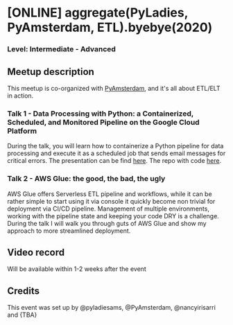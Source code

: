
# [ONLINE] aggregate(PyLadies, PyAmsterdam, ETL).byebye(2020)
### Level: Intermediate - Advanced

## Meetup description
This meetup is co-organized with [PyAmsterdam](https://py.amsterdam/), and it's all about ETL/ELT in action.

### Talk 1 - Data Processing with Python: a Containerized, Scheduled, and Monitored Pipeline on the Google Cloud Platform

During the talk, you will learn how to containerize a Python pipeline for data processing and execute it as a scheduled job that sends email messages for critical errors. The presentation can be find [here](https://github.com/pyladiesams/ETL-intermediate-dec2020/blob/master/presentations/pyladies-amsterdam-etl-slides.pdf). The repo with code [here](https://github.com/nancyirisarri/pyladies-amsterdam-etl).

### Talk 2 - AWS Glue: the good, the bad, the ugly

AWS Glue offers Serverless ETL pipeline and workflows, while it can be rather simple to start using it via console it quickly become non trivial for deployment via CI/CD pipeline. Management of multiple environments, working with the pipeline state and keeping your code DRY is a challenge. During the talk I will walk you through guts of AWS Glue and show my approach to more streamlined deployment.

## Video record
Will be available within 1-2 weeks after the event

## Credits
This event was set up by @pyladiesams, @PyAmsterdam, @nancyirisarri and {TBA}
